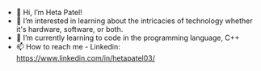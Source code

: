 - 👋 Hi, I’m Heta Patel!
- 👀 I’m interested in learning about the intricacies of technology whether it's hardware, software, or both.
- 🌱 I’m currently learning to code in the programming language, C++
- 📫 How to reach me - Linkedin: https://www.linkedin.com/in/hetapatel03/

<!---
HetaPatel19/HetaPatel19 is a ✨ special ✨ repository because its `README.md` (this file) appears on your GitHub profile.
You can click the Preview link to take a look at your changes.
--->
